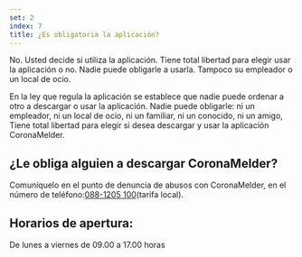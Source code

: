 ```yaml
---
set: 2
index: 7
title: ¿Es obligatoria la aplicación?
---
```

No. Usted decide si utiliza la aplicación. Tiene total libertad para elegir usar la aplicación o no. Nadie puede obligarle a usarla. Tampoco su empleador o un local de ocio.

En la ley que regula la aplicación se establece que nadie puede ordenar a otro a descargar o usar la aplicación. Nadie puede obligarle: ni un empleador, ni un local de ocio, ni un familiar, ni un conocido, ni un amigo, Tiene total libertad para elegir si desea descargar y usar la aplicación CoronaMelder.

## ¿Le obliga alguien a descargar CoronaMelder?

Comuníquelo en el punto de denuncia de abusos con CoronaMelder, en el número de teléfono:<a href="tel:0881205100">088-1205 100</a>(tarifa local).

## Horarios de apertura:

De lunes a viernes
de 09.00 a 17.00 horas
